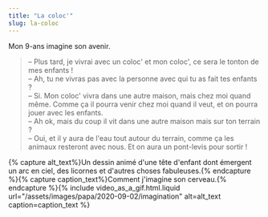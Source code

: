 ```yaml
---
title: "La coloc'"
slug: la-coloc
---
```


Mon 9-ans imagine son avenir.

> – Plus tard, je vivrai avec un coloc' et mon coloc', ce sera le tonton de mes
> enfants !  
> – Ah, tu ne vivras pas avec la personne avec qui tu as fait tes enfants ?  
> – Si. Mon coloc' vivra dans une autre maison, mais chez moi quand même. Comme
> ça il pourra venir chez moi quand il veut, et on pourra jouer avec les
> enfants.  
> – Ah ok, mais du coup il vit dans une autre maison mais sur ton terrain ?  
> – Oui, et il y aura de l'eau tout autour du terrain, comme ça les animaux
> resteront avec nous. Et on aura un pont-levis pour sortir !

{% capture alt_text%}Un dessin animé d'une tête d'enfant dont émergent un arc en
ciel, des licornes et d'autres choses
fabuleuses.{% endcapture %}{% capture caption_text%}Comment j'imagine son
cerveau.{% endcapture %}{% include video_as_a_gif.html.liquid
url="/assets/images/papa/2020-09-02/imagination"
alt=alt_text
caption=caption_text
%}
